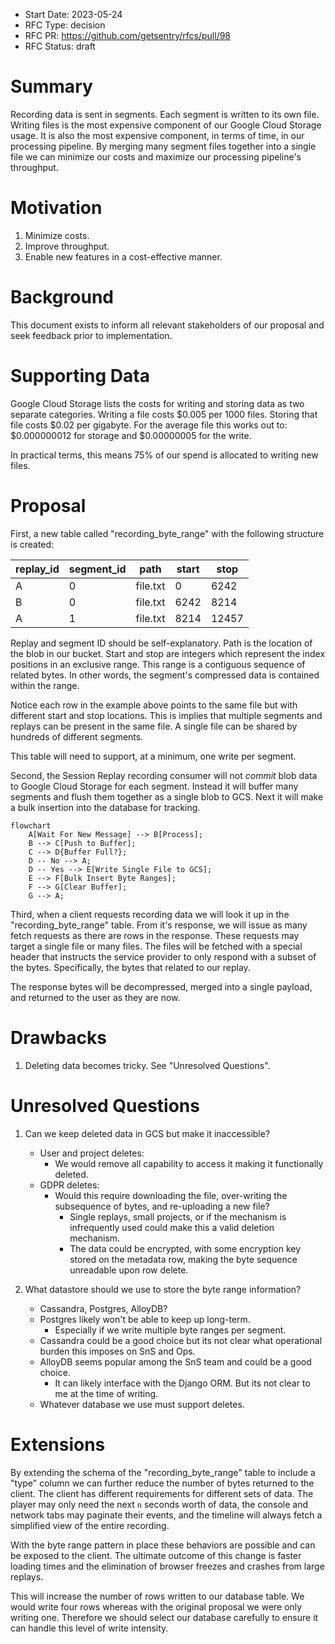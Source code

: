 - Start Date: 2023-05-24
- RFC Type: decision
- RFC PR: https://github.com/getsentry/rfcs/pull/98
- RFC Status: draft

# Summary

Recording data is sent in segments. Each segment is written to its own file. Writing files is the most expensive component of our Google Cloud Storage usage. It is also the most expensive component, in terms of time, in our processing pipeline. By merging many segment files together into a single file we can minimize our costs and maximize our processing pipeline's throughput.

# Motivation

1. Minimize costs.
2. Improve throughput.
3. Enable new features in a cost-effective manner.

# Background

This document exists to inform all relevant stakeholders of our proposal and seek feedback prior to implementation.

# Supporting Data

Google Cloud Storage lists the costs for writing and storing data as two separate categories. Writing a file costs $0.005 per 1000 files. Storing that file costs $0.02 per gigabyte. For the average file this works out to: $0.000000012 for storage and $0.00000005 for the write.

In practical terms, this means 75% of our spend is allocated to writing new files.

# Proposal

First, a new table called "recording_byte_range" with the following structure is created:

| replay_id | segment_id | path     | start | stop  |
| --------- | ---------- | -------- | ----- | ----- |
| A         | 0          | file.txt | 0     | 6242  |
| B         | 0          | file.txt | 6242  | 8214  |
| A         | 1          | file.txt | 8214  | 12457 |

Replay and segment ID should be self-explanatory.  Path is the location of the blob in our bucket.  Start and stop are integers which represent the index positions in an exclusive range. This range is a contiguous sequence of related bytes. In other words, the segment's compressed data is contained within the range.

Notice each row in the example above points to the same file but with different start and stop locations. This is implies that multiple segments and replays can be present in  the same file. A single file can be shared by hundreds of different segments.

This table will need to support, at a minimum, one write per segment.

Second, the Session Replay recording consumer will not _commit_ blob data to Google Cloud Storage for each segment. Instead it will buffer many segments and flush them together as a single blob to GCS. Next it will make a bulk insertion into the database for tracking.

```mermaid
flowchart
    A[Wait For New Message] --> B[Process];
    B --> C[Push to Buffer];
    C --> D{Buffer Full?};
    D -- No --> A;
    D -- Yes --> E[Write Single File to GCS];
    E --> F[Bulk Insert Byte Ranges];
    F --> G[Clear Buffer];
    G --> A;
```

Third, when a client requests recording data we will look it up in the "recording_byte_range" table. From it's response, we will issue as many fetch requests as there are rows in the response. These requests may target a single file or many files. The files will be fetched with a special header that instructs the service provider to only respond with a subset of the bytes. Specifically, the bytes that related to our replay.

The response bytes will be decompressed, merged into a single payload, and returned to the user as they are now.

# Drawbacks

1. Deleting data becomes tricky. See "Unresolved Questions".

# Unresolved Questions

1. Can we keep deleted data in GCS but make it inaccessible?

   - User and project deletes:
     - We would remove all capability to access it making it functionally deleted.
   - GDPR deletes:
     - Would this require downloading the file, over-writing the subsequence of bytes, and re-uploading a new file?
       - Single replays, small projects, or if the mechanism is infrequently used could make this a valid deletion mechanism.
       - The data could be encrypted, with some encryption key stored on the metadata row, making the byte sequence unreadable upon row delete.

2. What datastore should we use to store the byte range information?

   - Cassandra, Postgres, AlloyDB?
   - Postgres likely won't be able to keep up long-term.
     - Especially if we write multiple byte ranges per segment.
   - Cassandra could be a good choice but its not clear what operational burden this imposes on SnS and Ops.
   - AlloyDB seems popular among the SnS team and could be a good choice.
     - It can likely interface with the Django ORM. But its not clear to me at the time of writing.
   - Whatever database we use must support deletes.

# Extensions

By extending the schema of the "recording_byte_range" table to include a "type" column we can further reduce the number of bytes returned to the client. The client has different requirements for different sets of data. The player may only need the next `n` seconds worth of data, the console and network tabs may paginate their events, and the timeline will always fetch a simplified view of the entire recording.

With the byte range pattern in place these behaviors are possible and can be exposed to the client. The ultimate outcome of this change is faster loading times and the elimination of browser freezes and crashes from large replays.

This will increase the number of rows written to our database table. We would write four rows whereas with the original proposal we were only writing one. Therefore we should select our database carefully to ensure it can handle this level of write intensity.
